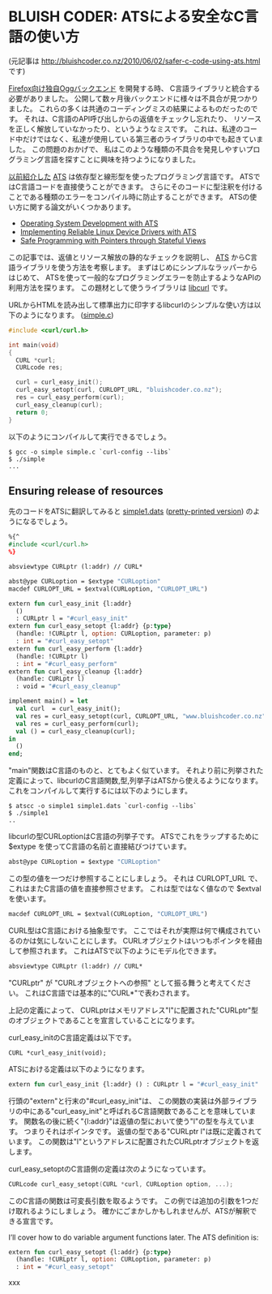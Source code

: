 # BLUISH CODER: ATSによる安全なC言語の使い方

(元記事は http://bluishcoder.co.nz/2010/06/02/safer-c-code-using-ats.html です)

[Firefox向け独自Oggバックエンド](http://bluishcoder.co.nz/2008/07/theora-video-backend-for-firefox-landed.html)
を開発する時、
C言語ライブラリと統合する必要がありました。
公開して数ヶ月後バックエンドに様々は不具合が見つかりました。
これらの多くは共通のコーディングミスの結果によるものだったのです。
それは、C言語のAPI呼び出しからの返値をチェックし忘れたり、
リソースを正しく解放していなかったり、というようなミスです。
これは、私達のコード中だけではなく、私達が使用している第三者のライブラリの中でも起きていました。
この問題のおかげで、
私はこのような種類の不具合を発見しやすいプログラミング言語を探すことに興味を持つようになりました。

[以前紹介した](http://bluishcoder.co.nz/tags/ats/) [ATS](http://ats-lang.org/)
は依存型と線形型を使ったプログラミング言語です。
ATSではC言語コードを直接使うことができます。
さらにそのコードに型注釈を付けることである種類のエラーをコンパイル時に防止することができます。
ATSの使い方に関する論文がいくつかあります。

* [Operating System Development with ATS](http://portal.acm.org/citation.cfm?id=1707793&dl=ACM)
* [Implementing Reliable Linux Device Drivers with ATS](http://portal.acm.org/citation.cfm?id=1292597.1292605)
* [Safe Programming with Pointers through Stateful Views](http://www.ats-lang.org/PAPER/SPPSV-padl05.pdf)

この記事では、返値とリソース解放の静的なチェックを説明し、
[ATS](http://ats-lang.org/) からC言語ライブラリを使う方法を考察します。
まずはじめにシンプルなラッパーからはじめて、
ATSを使って一般的なプログラミングエラーを防止するようなAPIの利用方法を探ります。
この題材として使うライブラリは [libcurl](http://curl.haxx.se/libcurl/) です。

URLからHTMLを読み出して標準出力に印字するlibcurlのシンプルな使い方は以下のようになります。
([simple.c](http://bluishcoder.co.nz/ats/curl/simple.c))

```c
#include <curl/curl.h>

int main(void)
{
  CURL *curl;
  CURLcode res;

  curl = curl_easy_init();
  curl_easy_setopt(curl, CURLOPT_URL, "bluishcoder.co.nz");
  res = curl_easy_perform(curl);
  curl_easy_cleanup(curl);
  return 0;
}
```

以下のようにコンパイルして実行できるでしょう。

```
$ gcc -o simple simple.c `curl-config --libs`
$ ./simple
...
```

## Ensuring release of resources

先のコードをATSに翻訳してみると
[simple1.dats](http://bluishcoder.co.nz/ats/curl/simple1.dats)
([pretty-printed version](http://bluishcoder.co.nz/ats/curl/simple1.html))
のようになるでしょう。

```ocaml
%{^
#include <curl/curl.h>
%}

absviewtype CURLptr (l:addr) // CURL*

abst@ype CURLoption = $extype "CURLoption"
macdef CURLOPT_URL = $extval(CURLoption, "CURLOPT_URL")

extern fun curl_easy_init {l:addr}
  ()
  : CURLptr l = "#curl_easy_init"
extern fun curl_easy_setopt {l:addr} {p:type}
  (handle: !CURLptr l, option: CURLoption, parameter: p)
  : int = "#curl_easy_setopt"
extern fun curl_easy_perform {l:addr}
  (handle: !CURLptr l)
  : int = "#curl_easy_perform"
extern fun curl_easy_cleanup {l:addr}
  (handle: CURLptr l)
  : void = "#curl_easy_cleanup"

implement main() = let
  val curl  = curl_easy_init();
  val res = curl_easy_setopt(curl, CURLOPT_URL, "www.bluishcoder.co.nz");
  val res = curl_easy_perform(curl);
  val () = curl_easy_cleanup(curl);
in
  ()
end;
```

"main"関数はC言語のものと、とてもよく似ています。
それより前に列挙された定義によって、libcurlのC言語関数,型,列挙子はATSから使えるようになります。
これをコンパイルして実行するには以下のようにします。

```
$ atscc -o simple1 simple1.dats `curl-config --libs`
$ ./simple1
..
```

libcurlの型CURLoptionはC言語の列挙子です。
ATSでこれをラップするために $extype を使ってC言語の名前と直接結びつけています。

```ocaml
abst@ype CURLoption = $extype "CURLoption"
```

この型の値を一つだけ参照することにしましょう。
それは CURLOPT_URL で、これはまたC言語の値を直接参照させます。
これは型ではなく値なので $extval を使います。

```ocaml
macdef CURLOPT_URL = $extval(CURLoption, "CURLOPT_URL")
```

CURL型はC言語における抽象型です。
ここではそれが実際は何で構成されているのかは気にしないことにします。
CURLオブジェクトはいつもポインタを経由して参照されます。
これはATSで以下のようにモデル化できます。

```ocaml
absviewtype CURLptr (l:addr) // CURL*
```

"CURLptr" が "CURLオブジェクトへの参照" として振る舞うと考えてください。
これはC言語では基本的に"CURL*"で表わされます。

上記の定義によって、
CURLptrはメモリアドレス"l"に配置された"CURLptr"型のオブジェクトであることを宣言していることになります。

curl_easy_initのC言語定義は以下です。

```
CURL *curl_easy_init(void);
```

ATSにおける定義は以下のようになります。

```ocaml
extern fun curl_easy_init {l:addr} () : CURLptr l = "#curl_easy_init"
```

行頭の"extern"と行末の"#curl_easy_init"は、
この関数の実装は外部ライブラリの中にある"curl_easy_init"と呼ばれるC言語関数であることを意味しています。
関数名の後に続く"{l:addr}"は返値の型において使う"l"の型を与えています。
つまりそれはポインタです。
返値の型である"CURLptr l"は既に定義されています。
この関数は"l"というアドレスに配置されたCURLptrオブジェクトを返します。

curl_easy_setoptのC言語側の定義は次のようになっています。

```c
CURLcode curl_easy_setopt(CURL *curl, CURLoption option, ...);
```

このC言語の関数は可変長引数を取るようです。
この例では追加の引数を1つだけ取れるようにしましょう。
確かにごまかしかもしれませんが、ATSが解釈できる宣言です。

I’ll cover how to do variable argument functions later.
The ATS definition is:

```ocaml
extern fun curl_easy_setopt {l:addr} {p:type}
  (handle: !CURLptr l, option: CURLoption, parameter: p)
  : int = "#curl_easy_setopt"
```

xxx
